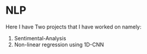 # NLP

Here I have Two projects that I have worked on namely:
1. Sentimental-Analysis
2. Non-linear regression using 1D-CNN
